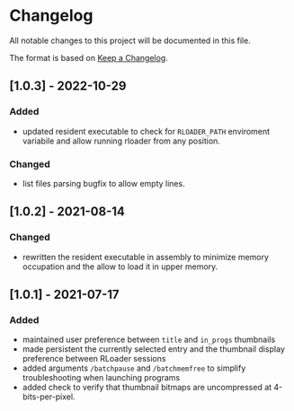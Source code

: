 # Changelog
All notable changes to this project will be documented in this file.

The format is based on [Keep a Changelog](https://keepachangelog.com/en/1.0.0/).

## [1.0.3] - 2022-10-29

### Added
- updated resident executable to check for `RLOADER_PATH` enviroment variabile
  and allow running rloader from any position.

### Changed
- list files parsing bugfix to allow empty lines.

## [1.0.2] - 2021-08-14

### Changed
- rewritten the resident executable in assembly to minimize memory occupation
  and the allow to load it in upper memory.

## [1.0.1] - 2021-07-17

### Added
- maintained user preference between `title` and `in_progs` thumbnails
- made persistent the currently selected entry and the thumbnail display
  preference between RLoader sessions
- added arguments `/batchpause` and `/batchmemfree` to simplify
  troubleshooting when launching programs
- added check to verify that thumbnail bitmaps are uncompressed at
  4-bits-per-pixel.
